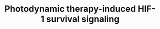 ---
annotations:
- id: DOID:162
  parent: disease of cellular proliferation
  type: Disease Ontology
  value: cancer
- id: PW:0000263
  parent: regulatory pathway
  type: Pathway Ontology
  value: altered regulatory pathway
authors:
- Ruudweijer
- MaintBot
- Khanspers
- Fehrhart
- Mkutmon
- Eweitz
citedin:
- link: PMC7929374
  title: Identification of biomarkers and pathways for the SARS-CoV-2 infections that
    make complexities in pulmonary arterial hypertension patients (2021)
- link: PMC11726005
  title: Identification of a global gene expression signature associated with the
    genetic risk of catastrophic fracture in iPSC‐derived osteoblasts from Thoroughbred
    horses (2025)
- link: PMC10476796
  title: Demonstration of the impact of COVID-19 on metabolic associated fatty liver
    disease by bioinformatics and system biology approach (2023)
communities:
- CPTAC
description: Photodynamic therapy may induce a hypoxic survival response mediated
  by HIF-1.   Proteins on this pathway have targeted assays available via the [CPTAC
  Assay Portal](https://assays.cancer.gov/available_assays?wp_id=WP3614).
last-edited: 2025-03-03
ndex: 383e959c-8b67-11eb-9e72-0ac135e8bacf
organisms:
- Homo sapiens
redirect_from:
- /index.php/Pathway:WP3614
- /instance/WP3614
- /instance/WP3614_r137133
revision: r137133
schema-jsonld:
- '@context': https://schema.org/
  '@id': https://wikipathways.github.io/pathways/WP3614.html
  '@type': Dataset
  creator:
    '@type': Organization
    name: WikiPathways
  description: Photodynamic therapy may induce a hypoxic survival response mediated
    by HIF-1.   Proteins on this pathway have targeted assays available via the [CPTAC
    Assay Portal](https://assays.cancer.gov/available_assays?wp_id=WP3614).
  keywords:
  - ANGPT1
  - ANGPT2
  - ARNT
  - BAK1
  - BAX
  - BCL2A1
  - BCL2L1
  - BID
  - BIRC5
  - BNIP3
  - BNIP3L
  - EDN1
  - EGLN1
  - EPO
  - HIF1A
  - HIF1AN
  - HK1
  - IGFBP1
  - IGFBP2
  - IGFBP3
  - LDHA
  - MCL1
  - NOS2
  - PDHA1
  - PFKL
  - PGK1
  - PKM2
  - PMAIP1
  - PTGS2
  - SERPINE1
  - SLC16A1
  - SLC2A1
  - SLC2A3
  - TGFA
  - TGFB3
  - TP53
  - VEGFA
  license: CC0
  name: Photodynamic therapy-induced HIF-1 survival signaling
seo: CreativeWork
title: Photodynamic therapy-induced HIF-1 survival signaling
wpid: WP3614
---